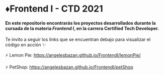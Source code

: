 # ♦Frontend I - CTD 2021

#### En este repositorio encontrarás los proyectos desarrollados durante la cursada de la materia *Frontend I*, en la carrera  **Certified Tech Developer**.

Te invito a seguir los links que se encuentran debajo para visualizar el código en acción ✨

⚡ Lemon Pie: https://angelesbazan.github.io/FrontendI/lemonPie/

⚡ PetShop: https://angelesbazan.github.io/FrontendI/petShop

